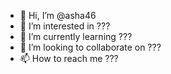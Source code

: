- 👋 Hi, I’m @asha46
- 👀 I’m interested in ???
- 🌱 I’m currently learning ???
- 💞️ I’m looking to collaborate on ???
- 📫 How to reach me ???
<!---
asha46/asha46 is a ✨ special ✨ repository because its `README.md` (this file) appears on your GitHub profile.
You can click the Preview link to take a look at your changes.
--->
